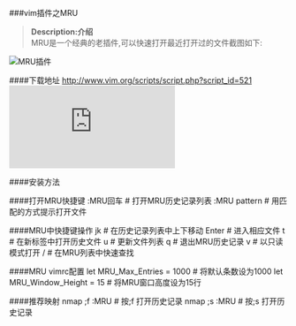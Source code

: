 ###vim插件之MRU

><b>Description:介绍</b><br>
    MRU是一个经典的老插件,可以快速打开最近打开过的文件截图如下:

![MRU插件](http://images.vimkid.com/1_100/3_1.jpg "MRU插件")


####下载地址
    http://www.vim.org/scripts/script.php?script_id=521 
[![内容任意](http://www.vim.org/scripts/script.php?script_id=521 "MRU")](http://www.vim.org/scripts/script.php?script_id=521)

####安装方法

####打开MRU快捷键
    :MRU回车           # 打开MRU历史记录列表
    :MRU pattern<tab>  # 用匹配的方式提示打开文件
    
####MRU中快捷键操作
    jk          # 在历史记录列表中上下移动
    Enter       # 进入相应文件
    t           # 在新标签中打开历史文件
    u           # 更新文件列表
    q           # 退出MRU历史记录
    v           # 以只读模式打开
    /           # 在MRU列表中快速查找

####MRU vimrc配置
    let MRU_Max_Entries = 1000   # 将默认条数设为1000
    let MRU_Window_Height = 15   # 将MRU窗口高度设为15行

####推荐映射
    nmap ;f :MRU<cr>    # 按;f 打开历史记录
    nmap ;s :MRU        # 按;s 打开历史记录
    
    

